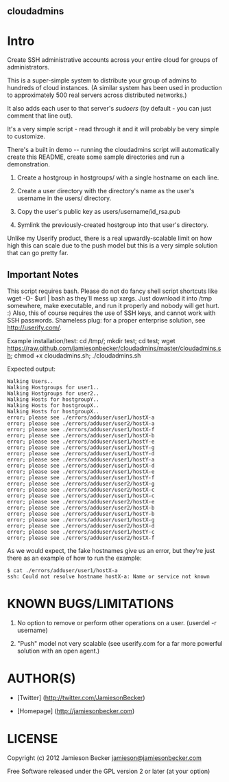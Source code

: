 cloudadmins
-----------

Intro
=====

Create SSH administrative accounts across your entire cloud for groups of
administrators.

This is a super-simple system to distribute your group of admins to
hundreds of cloud instances. (A similar system has been used in production to
approximately 500 real servers across distributed networks.)

It also adds each user to that server's *sudoers* (by default - you can just
comment that line out).

It's a very simple script - read through it and it will probably be very simple
to customize.

There's a built in demo -- running the cloudadmins script will automatically
create this README, create some sample directories and run a demonstration.


1.  Create a hostgroup in hostgroups/ with a single hostname on each line.


2.  Create a user directory with the directory's name
    as the user's username in the users/ directory.


3.  Copy the user's public key as users/username/id_rsa.pub


4.  Symlink the previously-created hostgroup into that user's directory.


Unlike my Userify product, there is a real upwardly-scalable limit on how high
this can scale due to the push model but this is a very simple solution that
can go pretty far.


Important Notes
---------------

This script requires bash. Please do not do fancy shell script shortcuts like wget -O- $url | bash as they'll mess up xargs.
Just download it into /tmp somewhere, make executable, and run it properly and nobody will get hurt. :) Also, this of course
requires the use of SSH keys, and cannot work with SSH passwords. Shameless plug: for a proper enterprise solution,
see http://userify.com/.

Example installation/test:
    cd /tmp/; mkdir test; cd test; wget https://raw.github.com/jamiesonbecker/cloudadmins/master/cloudadmins.sh; chmod +x cloudadmins.sh; ./cloudadmins.sh

Expected output:

    Walking Users..
    Walking Hostgroups for user1..
    Walking Hostgroups for user2..
    Walking Hosts for hostgroupY..
    Walking Hosts for hostgroupX..
    Walking Hosts for hostgroupX..
    error; please see ./errors/adduser/user1/hostX-a
    error; please see ./errors/adduser/user2/hostX-a
    error; please see ./errors/adduser/user1/hostX-f
    error; please see ./errors/adduser/user1/hostX-b
    error; please see ./errors/adduser/user1/hostY-e
    error; please see ./errors/adduser/user1/hostY-g
    error; please see ./errors/adduser/user1/hostY-d
    error; please see ./errors/adduser/user1/hostY-a
    error; please see ./errors/adduser/user1/hostX-d
    error; please see ./errors/adduser/user1/hostX-e
    error; please see ./errors/adduser/user1/hostY-f
    error; please see ./errors/adduser/user2/hostX-g
    error; please see ./errors/adduser/user2/hostX-c
    error; please see ./errors/adduser/user1/hostX-c
    error; please see ./errors/adduser/user2/hostX-e
    error; please see ./errors/adduser/user2/hostX-b
    error; please see ./errors/adduser/user1/hostY-b
    error; please see ./errors/adduser/user1/hostX-g
    error; please see ./errors/adduser/user2/hostX-d
    error; please see ./errors/adduser/user1/hostY-c
    error; please see ./errors/adduser/user2/hostX-f

As we would expect, the fake hostnames give us an error, but they're just there as an example of how to run the example:

    $ cat ./errors/adduser/user1/hostX-a
    ssh: Could not resolve hostname hostX-a: Name or service not known





KNOWN BUGS/LIMITATIONS
======================


1.  No option to remove or perform other operations on a user. (userdel -r username)

2.  "Push" model not very scalable (see userify.com for a far more powerful solution with an open agent.)



AUTHOR(S)
=========

*   [Twitter] (http://twitter.com/JamiesonBecker)

*   [Homepage] (http://jamiesonbecker.com)


LICENSE
=======

Copyright (c) 2012 Jamieson Becker <jamieson@jamiesonbecker.com>

Free Software released under the GPL version 2 or later (at your option)

